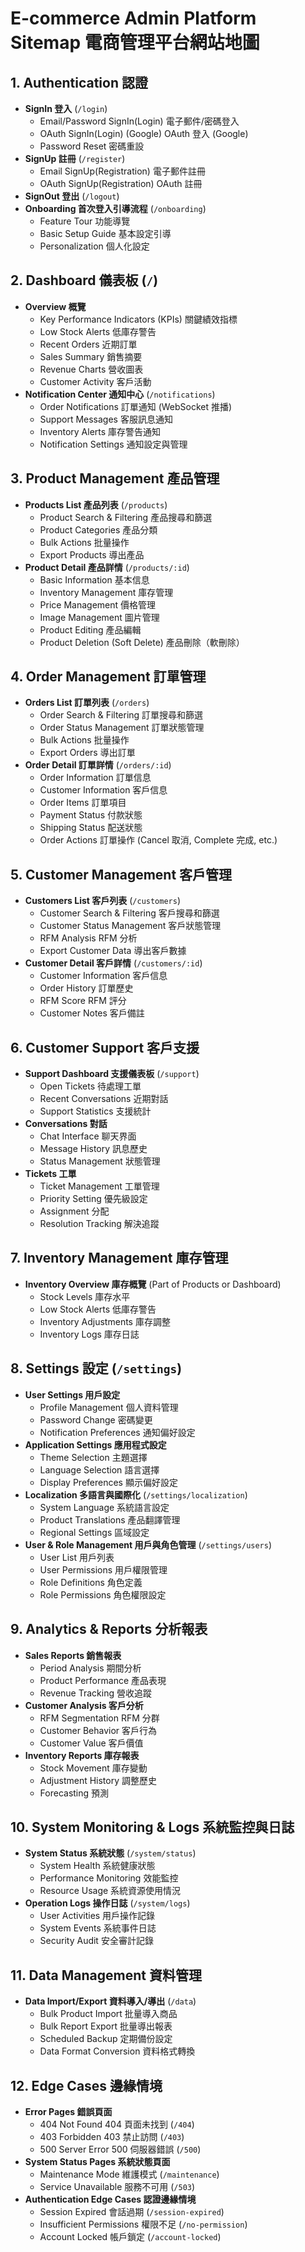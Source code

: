 # E-commerce Admin Platform Sitemap 電商管理平台網站地圖

## 1. Authentication 認證
- **SignIn 登入** (`/login`)
  - Email/Password SignIn(Login) 電子郵件/密碼登入
  - OAuth SignIn(Login) (Google) OAuth 登入 (Google)
  - Password Reset 密碼重設
- **SignUp 註冊** (`/register`)
  - Email SignUp(Registration) 電子郵件註冊
  - OAuth SignUp(Registration) OAuth 註冊
- **SignOut 登出** (`/logout`)
- **Onboarding 首次登入引導流程** (`/onboarding`)
  - Feature Tour 功能導覽
  - Basic Setup Guide 基本設定引導
  - Personalization 個人化設定

## 2. Dashboard 儀表板 (`/`)
- **Overview 概覽**
  - Key Performance Indicators (KPIs) 關鍵績效指標
  - Low Stock Alerts 低庫存警告
  - Recent Orders 近期訂單
  - Sales Summary 銷售摘要
  - Revenue Charts 營收圖表
  - Customer Activity 客戶活動
- **Notification Center 通知中心** (`/notifications`)
  - Order Notifications 訂單通知 (WebSocket 推播)
  - Support Messages 客服訊息通知
  - Inventory Alerts 庫存警告通知
  - Notification Settings 通知設定與管理

## 3. Product Management 產品管理
- **Products List 產品列表** (`/products`)
  - Product Search & Filtering 產品搜尋和篩選
  - Product Categories 產品分類
  - Bulk Actions 批量操作
  - Export Products 導出產品
- **Product Detail 產品詳情** (`/products/:id`)
  - Basic Information 基本信息
  - Inventory Management 庫存管理
  - Price Management 價格管理
  - Image Management 圖片管理
  - Product Editing 產品編輯
  - Product Deletion (Soft Delete) 產品刪除（軟刪除）

## 4. Order Management 訂單管理
- **Orders List 訂單列表** (`/orders`)
  - Order Search & Filtering 訂單搜尋和篩選
  - Order Status Management 訂單狀態管理
  - Bulk Actions 批量操作
  - Export Orders 導出訂單
- **Order Detail 訂單詳情** (`/orders/:id`)
  - Order Information 訂單信息
  - Customer Information 客戶信息
  - Order Items 訂單項目
  - Payment Status 付款狀態
  - Shipping Status 配送狀態
  - Order Actions 訂單操作 (Cancel 取消, Complete 完成, etc.)

## 5. Customer Management 客戶管理
- **Customers List 客戶列表** (`/customers`)
  - Customer Search & Filtering 客戶搜尋和篩選
  - Customer Status Management 客戶狀態管理
  - RFM Analysis RFM 分析
  - Export Customer Data 導出客戶數據
- **Customer Detail 客戶詳情** (`/customers/:id`)
  - Customer Information 客戶信息
  - Order History 訂單歷史
  - RFM Score RFM 評分
  - Customer Notes 客戶備註

## 6. Customer Support 客戶支援
- **Support Dashboard 支援儀表板** (`/support`)
  - Open Tickets 待處理工單
  - Recent Conversations 近期對話
  - Support Statistics 支援統計
- **Conversations 對話**
  - Chat Interface 聊天界面
  - Message History 訊息歷史
  - Status Management 狀態管理
- **Tickets 工單**
  - Ticket Management 工單管理
  - Priority Setting 優先級設定
  - Assignment 分配
  - Resolution Tracking 解決追蹤

## 7. Inventory Management 庫存管理
- **Inventory Overview 庫存概覽** (Part of Products or Dashboard)
  - Stock Levels 庫存水平
  - Low Stock Alerts 低庫存警告
  - Inventory Adjustments 庫存調整
  - Inventory Logs 庫存日誌

## 8. Settings 設定 (`/settings`)
- **User Settings 用戶設定**
  - Profile Management 個人資料管理
  - Password Change 密碼變更
  - Notification Preferences 通知偏好設定
- **Application Settings 應用程式設定**
  - Theme Selection 主題選擇
  - Language Selection 語言選擇
  - Display Preferences 顯示偏好設定
- **Localization 多語言與國際化** (`/settings/localization`)
  - System Language 系統語言設定
  - Product Translations 產品翻譯管理
  - Regional Settings 區域設定
- **User & Role Management 用戶與角色管理** (`/settings/users`)
  - User List 用戶列表
  - User Permissions 用戶權限管理
  - Role Definitions 角色定義
  - Role Permissions 角色權限設定

## 9. Analytics & Reports 分析報表
- **Sales Reports 銷售報表**
  - Period Analysis 期間分析
  - Product Performance 產品表現
  - Revenue Tracking 營收追蹤
- **Customer Analysis 客戶分析**
  - RFM Segmentation RFM 分群
  - Customer Behavior 客戶行為
  - Customer Value 客戶價值
- **Inventory Reports 庫存報表**
  - Stock Movement 庫存變動
  - Adjustment History 調整歷史
  - Forecasting 預測

## 10. System Monitoring & Logs 系統監控與日誌
- **System Status 系統狀態** (`/system/status`)
  - System Health 系統健康狀態
  - Performance Monitoring 效能監控
  - Resource Usage 系統資源使用情況
- **Operation Logs 操作日誌** (`/system/logs`)
  - User Activities 用戶操作記錄
  - System Events 系統事件日誌
  - Security Audit 安全審計記錄

## 11. Data Management 資料管理
- **Data Import/Export 資料導入/導出** (`/data`)
  - Bulk Product Import 批量導入商品
  - Bulk Report Export 批量導出報表
  - Scheduled Backup 定期備份設定
  - Data Format Conversion 資料格式轉換

## 12. Edge Cases 邊緣情境
- **Error Pages 錯誤頁面**
  - 404 Not Found 404 頁面未找到 (`/404`)
  - 403 Forbidden 403 禁止訪問 (`/403`)
  - 500 Server Error 500 伺服器錯誤 (`/500`)
- **System Status Pages 系統狀態頁面**
  - Maintenance Mode 維護模式 (`/maintenance`)
  - Service Unavailable 服務不可用 (`/503`)
- **Authentication Edge Cases 認證邊緣情境**
  - Session Expired 會話過期 (`/session-expired`)
  - Insufficient Permissions 權限不足 (`/no-permission`)
  - Account Locked 帳戶鎖定 (`/account-locked`)